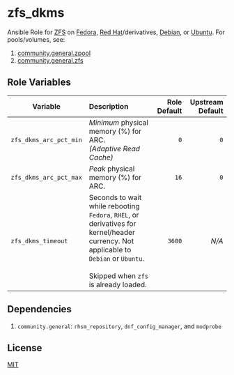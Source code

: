 # zfs\_dkms

Ansible Role for [ZFS](https://zfsonlinux.org/) on
[Fedora](https://openzfs.github.io/openzfs-docs/Getting%20Started/Fedora/index.html),
[Red Hat](https://openzfs.github.io/openzfs-docs/Getting%20Started/RHEL-based%20distro/index.html)/derivatives,
[Debian](https://openzfs.github.io/openzfs-docs/Getting%20Started/Debian/index.html),
or [Ubuntu](https://openzfs.github.io/openzfs-docs/Getting%20Started/Ubuntu/index.html).
For pools/volumes, see:

1. [community.general.zpool](https://docs.ansible.com/ansible/latest/collections/community/general/zpool_module.html)
2. [community.general.zfs](https://docs.ansible.com/ansible/latest/collections/community/general/zfs_module.html)

## Role Variables

| Variable | Description | Role Default | Upstream Default |
|----------|:------------|-------------:|-----------------:|
| `zfs_dkms_arc_pct_min` | _Minimum_ physical memory (%) for ARC.<br />_(Adaptive Read Cache)_ | `0` | `0` |
| `zfs_dkms_arc_pct_max` | _Peak_ physical memory (%) for ARC. | `16` | `0` |
| `zfs_dkms_timeout` | Seconds to wait while rebooting `Fedora`, `RHEL`, or derivatives for kernel/header currency. Not applicable to `Debian` or `Ubuntu`.<br /><br />Skipped when `zfs` is already loaded. | `3600` | _N/A_ |

## Dependencies

1. `community.general`: `rhsm_repository`, `dnf_config_manager`, and `modprobe`

## License

[MIT](./LICENSE)
